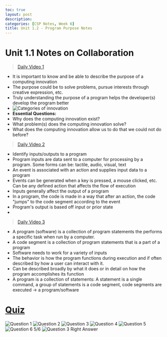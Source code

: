 ```yaml
---
toc: true
layout: post
description: 
categories: [CSP Notes, Week 6]
title: Unit 1.2 - Program Purpose Notes
---
```

# Unit 1.1 Notes on Collaboration
> [Daily Video 1](https://apclassroom.collegeboard.org/103/home?apd=s8phjt778o)
- It is important to know and be able to describe the purpose of a computing innovation
- The purpose could be to solve problems, pursue interests through creative expression, etc.
- Truly understanding the purpose of a program helps the developer(s) develop the program better
- ![]({{site.baseurl}}/images/innovations.png "Categories of innovation")
- **Essential Questions:**
- Why does the computing innovation exist?
- What problem(s) does the computing innovation solve?
- What does the computing innovation allow us to do that we could not do before?

> [Daily Video 2](https://apclassroom.collegeboard.org/103/home?apd=2ih5qxmn8h)
- Identify inputs/outputs to a program
- Program inputs are data sent to a computer for processing by a program. Some forms can be: tactile, audio, visual, text
- An event is associated with an action and supplies input data to a program
- Events can be generated when a key is pressed, a mouse clicked, etc. Can be any defined action that affects the flow of execution
- Inputs generally affect the output of a program
- In a program, the code is made in a way that after an action, the code "jumps" to the code segment according to the event
- Program's output is based off input or prior state
- 
> [Daily Video 3](https://apclassroom.collegeboard.org/103/home?apd=a21dvlri4q)
- A program (software) is a collection of program statements the performs a specific task when run by a computer.
- A code segment is a collection of program statements that is a part of a program
- Software needs to work for a variety of inputs
- The behavior is how the program functions during execution and if often described by how a user can interact with it.
- Can be described broadly by what it does or in detail on how the program accomplishes its function
- A program is a collection of statements: A statement is a single command, a group of statements is a code segment, code segments are executed -> a program/software
# [Quiz](https://apclassroom.collegeboard.org/103/assessments/assignments/47046182)
![]({{site.baseurl}}/images/2question1.png "Question 1")
![]({{site.baseurl}}/images/2question2.png "Question 2")
![]({{site.baseurl}}/images/2question3.png "Question 3")
![]({{site.baseurl}}/images/2question4.png "Question 4")
![]({{site.baseurl}}/images/2question5.png "Question 5")
![]({{site.baseurl}}/images/2question6.png "Question 6")
5/6
![]({{site.baseurl}}/images/2question3answer.png "Question 3 Right Answer")